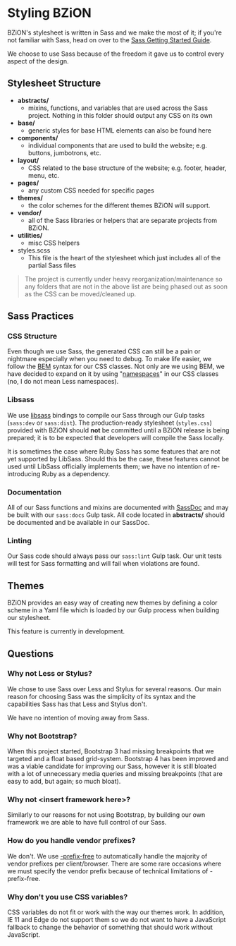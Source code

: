 Styling BZiON
===

BZiON's stylesheet is written in Sass and we make the most of it; if you're not familiar with Sass, head on over to the [Sass Getting Started Guide](http://sass-lang.com/guide).

We choose to use Sass because of the freedom it gave us to control every aspect of the design.

## Stylesheet Structure

- **abstracts/**
    - mixins, functions, and variables that are used across the Sass project. Nothing in this folder should output any CSS on its own
- **base/**
    - generic styles for base HTML elements can also be found here
- **components/**
    - individual components that are used to build the website; e.g. buttons, jumbotrons, etc.
- **layout/**
    - CSS related to the base structure of the website; e.g. footer, header, menu, etc.
- **pages/**
    - any custom CSS needed for specific pages
- **themes/**
    - the color schemes for the different themes BZiON will support.
- **vendor/**
    - all of the Sass libraries or helpers that are separate projects from BZiON.
- **utilities/**
    - misc CSS helpers
- styles.scss
    - This file is the heart of the stylesheet which just includes all of the partial Sass files

> The project is currently under heavy reorganization/maintenance so any folders that are not in the above list are being phased out as soon as the CSS can be moved/cleaned up.

## Sass Practices

### CSS Structure

Even though we use Sass, the generated CSS can still be a pain or nightmare especially when you need to debug. To make life easier, we follow the [BEM](http://csswizardry.com/2013/01/mindbemding-getting-your-head-round-bem-syntax/) syntax for our CSS classes. Not only are we using BEM, we have decided to expand on it by using "[namespaces](http://csswizardry.com/2015/03/more-transparent-ui-code-with-namespaces/)" in our CSS classes (no, I do not mean Less namespaces).

### Libsass

We use [libsass](http://libsass.org/) bindings to compile our Sass through our Gulp tasks (`sass:dev` or `sass:dist`). The production-ready stylesheet (`styles.css`) provided with BZiON should **not** be committed until a BZiON release is being prepared; it is to be expected that developers will compile the Sass locally.

It is sometimes the case where Ruby Sass has some features that are not yet supported by LibSass. Should this be the case, these features cannot be used until LibSass officially implements them; we have no intention of re-introducing Ruby as a dependency.

### Documentation

All of our Sass functions and mixins are documented with [SassDoc](http://sassdoc.com/) and may be built with our `sass:docs` Gulp task. All code located in **abstracts/** should be documented and be available in our SassDoc.

### Linting

Our Sass code should always pass our `sass:lint` Gulp task. Our unit tests will test for Sass formatting and will fail when violations are found.

## Themes

BZiON provides an easy way of creating new themes by defining a color scheme in a Yaml file which is loaded by our Gulp process when building our stylesheet.

This feature is currently in development.

## Questions

### Why not Less or Stylus?

We chose to use Sass over Less and Stylus for several reasons. Our main reason for choosing Sass was the simplicity of its syntax and the capabilities Sass has that Less and Stylus don't.

We have no intention of moving away from Sass.

### Why not Bootstrap?

When this project started, Bootstrap 3 had missing breakpoints that we targeted and a float based grid-system. Bootstrap 4 has been improved and was a viable candidate for improving our Sass, however it is still bloated with a lot of unnecessary media queries and missing breakpoints (that are easy to add, but again; so much bloat).

### Why not &lt;insert framework here&gt;?

Similarly to our reasons for not using Bootstrap, by building our own framework we are able to have full control of our Sass.

### How do you handle vendor prefixes?

We don't. We use [-prefix-free](http://leaverou.github.io/prefixfree/) to automatically handle the majority of vendor prefixes per client/browser. There are some rare occasions where we must specify the vendor prefix because of technical limitations of -prefix-free.

### Why don't you use CSS variables?

CSS variables do not fit or work with the way our themes work. In addition, IE 11 and Edge do not support them so we do not want to have a JavaScript fallback to change the behavior of something that should work without JavaScript.
